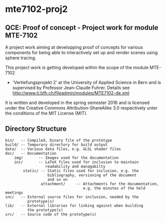# mte7102-proj2
## QCE: Proof of concept - Project work for module MTE-7102

A project work aiming at developping proof of concepts for various components for
being able to interactively set up and render scenes using sphere tracing.

This project work is getting developed within the scope of the module MTE-7102
- 'Vertiefungsprojekt 2' at the University of Applied Science in Bern
and is supervised by Professor Jean-Claude Fuhrer. Details see
http://www.ti.bfh.ch/fileadmin/modules/MTE7102-de.xml

It is written and developed in the spring semester 2016 and is licensed
under the Creative Commons Attribution-ShareAlike 3.0 respectively 
unter the conditions of the MIT License (MIT).

Directory Structure
-------------------

    bin/   -- Compiled, binary file of the prototype
    build/ -- Temporary directory for build output
    data/  -- Various data files, e.g. GLSL shader files
    doc/   -- Documentation
        img/       -- Images used for the documentation
        inc/       -- LaTeX files used for inclusion to maintain
                      readability and managabilty
            static/ -- Static files used for inclusion, e.g. the
                       bibliography, versioning of the document
                       and so on
                    attachment/     -- Attachments for the documentation,
                                       e.g. the minutes of the held meetings
    inc/   -- External source files for inclusion, needed by the
              prototype(s)
    lib/   -- External libraries for linking against when building
              the prototype(s)
    src/   -- Source code of the prototype(s)
